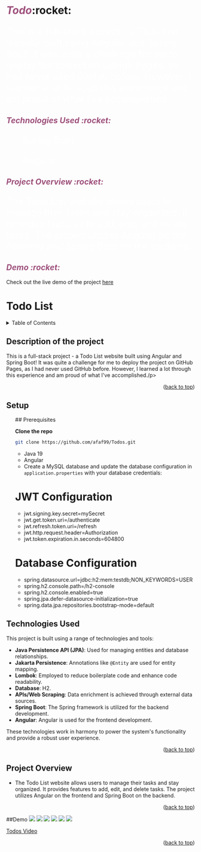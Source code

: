 <h1><span style="font-style:italic; color: rgb(158, 81, 124);">Todo</span>:rocket:</h1>
<p style="font-size: 25px; color: white;" >This is a full-stack project - a Todo List website built using Angular and Spring Boot! It was quite a challenge for me to deploy the project on GitHub Pages, as I had never used GitHub before. However, I learned a lot through this experience and am proud of what I've accomplished.</p>

<h2 style="font-style:italic; color: rgb(158, 81, 124);">Technologies Used :rocket:</h2>
<ul style="font-size: 25px; color: white;" >Spring Boot</ul>
<ul style="font-size: 25px; color: white;" >Angular</ul>

<h2 style="font-style:italic; color: rgb(158, 81, 124);">Project Overview  :rocket:</h2>
<p style="font-size: 25px; color: white;" >The Todo List website allows users to manage their tasks and stay organized. It provides features to add, edit, and delete tasks. The project utilizes Angular on the frontend and Spring Boot on the backend.</p>

<h2 style="font-style:italic; color: rgb(158, 81, 124);">Demo  :rocket:</h2>
Check out the live demo of the project <a href="https://afaf99.github.io/Todos/">here</a>



# Todo List
<a name="readme-top"></a>

<!-- TABLE OF CONTENTS -->
<details>
  <summary>Table of Contents</summary>
  <ol>
    <li><a href="#Description-of-the-project">Description of the project</a></li>
    <li> <a href="#Setup">Setup</a> </li>
    <li><a href="#Technologies-Used">Technologies Used</a></li>
    <li><a href="#Project Overview">Project Overview </a></li>
    <li><a href="#Demo">Demo</a></li>
 
  </ol>
</details>


<!-- ABOUT THE PROJECT -->
## Description of the project

<p>This is a full-stack project - a Todo List website built using Angular and Spring Boot! It was quite a challenge for me to deploy the project on GitHub Pages, as I had never used GitHub before. However, I learned a lot through this experience and am proud of what I've accomplished./p>



<p align="right">(<a href="#readme-top">back to top</a>)</p>

<!-- GETTING STARTED -->
## Setup
<ul>
## Prerequisites

**Clone the repo**
   ```sh
   git clone https://github.com/afaf99/Todos.git
   ```
- Java 19
- Angular
-  Create a MySQL database and update the database configuration in `application.properties` with your database credentials:
# JWT Configuration
- jwt.signing.key.secret=mySecret
- jwt.get.token.uri=/authenticate
- jwt.refresh.token.uri=/refresh
- jwt.http.request.header=Authorization
- jwt.token.expiration.in.seconds=604800

# Database Configuration
- spring.datasource.url=jdbc:h2:mem:testdb;NON_KEYWORDS=USER
- spring.h2.console.path=/h2-console
- spring.h2.console.enabled=true
- spring.jpa.defer-datasource-initialization=true
- spring.data.jpa.repositories.bootstrap-mode=default

</ul>



## Technologies Used

This project is built using a range of technologies and tools:

- **Java Persistence API (JPA)**: Used for managing entities and database relationships.
- **Jakarta Persistence**: Annotations like `@Entity` are used for entity mapping.
- **Lombok**: Employed to reduce boilerplate code and enhance code readability.
- **Database**: H2.
- **APIs/Web Scraping**: Data enrichment is achieved through external data sources.
- **Spring Boot**: The Spring framework is utilized for the backend development.
- **Angular**: Angular is used for the frontend development.

These technologies work in harmony to power the system's functionality and provide a robust user experience.

<p align="right">(<a href="#readme-top">back to top</a>)</p>


<!-- ROADMAP -->
## Project Overview 
- The Todo List website allows users to manage their tasks and stay organized. It provides features to add, edit, and delete tasks. The project utilizes Angular on the frontend and Spring Boot on the backend.

<p align="right">(<a href="#readme-top">back to top</a>)</p>


##Demo
<img src="image/Screenshot_1.png"> 
<img src="image/Screenshot_2.png"> 
<img src="image/Screenshot_3.png"> 
<img src="image/Screenshot_4.png"> 
<img src="image/Screenshot_5.png"> 
<img src="image/Screenshot_8.png"> 


[Todos Video](https://drive.google.com/uc?id=VIDEO_ID)




<p align="right">(<a href="#readme-top">back to top</a>)</p>




